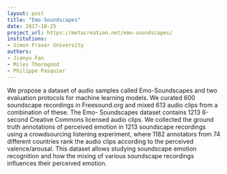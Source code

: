 ```yaml
---
layout: post
title: "Emo-Soundscapes"
date: 2017-10-25
project_url: https://metacreation.net/emo-soundscapes/
institutions:
- Simon Fraser University
authors: 
- Jianyu Fan
- Miles Thorogood
- Philippe Pasquier
---
```


We propose a dataset of audio samples called Emo-Soundscapes and two evaluation protocols for machine learning models. We curated 600 soundscape recordings in Freesound.org and mixed 613 audio clips from a combination of these. The Emo- Soundscapes dataset contains 1213 6-second Creative Commons licensed audio clips. We collected the ground truth annotations of perceived emotion in 1213 soundscape recordings using a crowdsourcing listening experiment, where 1182 annotators from 74 different countries rank the audio clips according to the perceived valence/arousal. This dataset allows studying soundscape emotion recognition and how the mixing of various soundscape recordings influences their perceived emotion.
